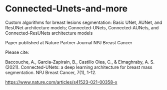 # Connected-Unets-and-more
Custom algorithms for breast lesions segmentation:
Basic UNet, AUNet, and ResUNet architecture models;
Connected-UNets, Connected-AUNets, and Connected-ResUNets architecture models

Paper published at Nature Partner Journal NPJ Breast Cancer

Please cite:

Baccouche, A., Garcia-Zapirain, B., Castillo Olea, C., & Elmaghraby, A. S. (2021). Connected-UNets: a deep learning architecture for breast mass segmentation. NPJ Breast Cancer, 7(1), 1-12.

https://www.nature.com/articles/s41523-021-00358-x
